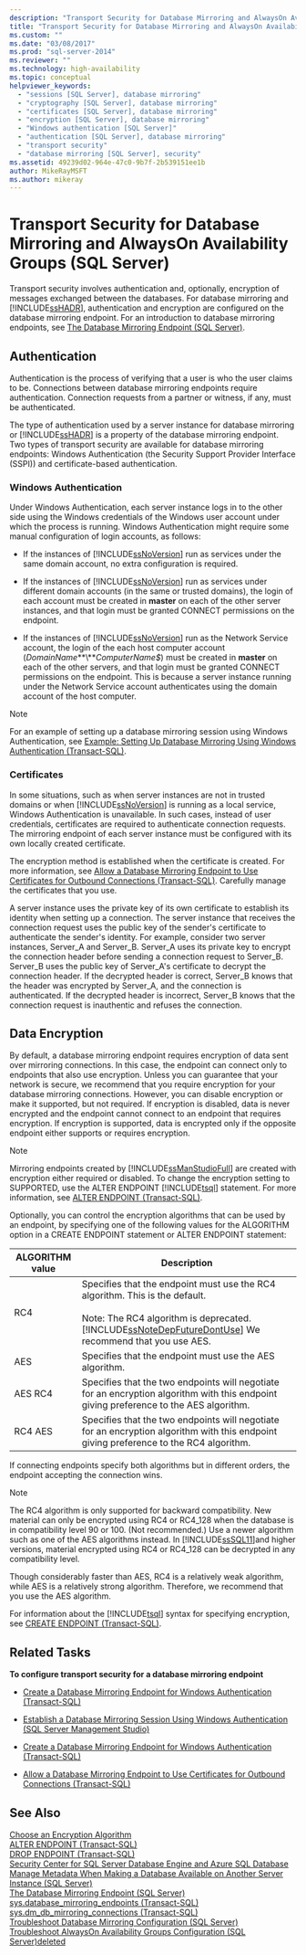 ```yaml
---
description: "Transport Security for Database Mirroring and AlwaysOn Availability Groups (SQL Server)"
title: "Transport Security for Database Mirroring and AlwaysOn Availability Groups (SQL Server) | Microsoft Docs"
ms.custom: ""
ms.date: "03/08/2017"
ms.prod: "sql-server-2014"
ms.reviewer: ""
ms.technology: high-availability
ms.topic: conceptual
helpviewer_keywords: 
  - "sessions [SQL Server], database mirroring"
  - "cryptography [SQL Server], database mirroring"
  - "certificates [SQL Server], database mirroring"
  - "encryption [SQL Server], database mirroring"
  - "Windows authentication [SQL Server]"
  - "authentication [SQL Server], database mirroring"
  - "transport security"
  - "database mirroring [SQL Server], security"
ms.assetid: 49239d02-964e-47c0-9b7f-2b539151ee1b
author: MikeRayMSFT
ms.author: mikeray
---
```

# Transport Security for Database Mirroring and AlwaysOn Availability Groups (SQL Server)
  Transport security involves authentication and, optionally, encryption of messages exchanged between the databases. For database mirroring and [!INCLUDE[ssHADR](../../includes/sshadr-md.md)], authentication and encryption are configured on the database mirroring endpoint. For an introduction to database mirroring endpoints, see [The Database Mirroring Endpoint &#40;SQL Server&#41;](the-database-mirroring-endpoint-sql-server.md).  
  

  
##  <a name="Authentication"></a> Authentication  
 Authentication is the process of verifying that a user is who the user claims to be. Connections between database mirroring endpoints require authentication. Connection requests from a partner or witness, if any, must be authenticated.  
  
 The type of authentication used by a server instance for database mirroring or [!INCLUDE[ssHADR](../../includes/sshadr-md.md)] is a property of the database mirroring endpoint. Two types of transport security are available for database mirroring endpoints: Windows Authentication (the Security Support Provider Interface (SSPI)) and certificate-based authentication.  
  
### Windows Authentication  
 Under Windows Authentication, each server instance logs in to the other side using the Windows credentials of the Windows user account under which the process is running. Windows Authentication might require some manual configuration of login accounts, as follows:  
  
-   If the instances of [!INCLUDE[ssNoVersion](../../includes/ssnoversion-md.md)] run as services under the same domain account, no extra configuration is required.  
  
-   If the instances of [!INCLUDE[ssNoVersion](../../includes/ssnoversion-md.md)] run as services under different domain accounts (in the same or trusted domains), the login of each account must be created in **master** on each of the other server instances, and that login must be granted CONNECT permissions on the endpoint.  
  
-   If the instances of [!INCLUDE[ssNoVersion](../../includes/ssnoversion-md.md)] run as the Network Service account, the login of the each host computer account (*DomainName***\\***ComputerName$*) must be created in **master** on each of the other servers, and that login must be granted CONNECT permissions on the endpoint. This is because a server instance running under the Network Service account authenticates using the domain account of the host computer.  
  
> [!NOTE]  
>  For an example of setting up a database mirroring session using Windows Authentication, see [Example: Setting Up Database Mirroring Using Windows Authentication &#40;Transact-SQL&#41;](example-setting-up-database-mirroring-using-windows-authentication-transact-sql.md).  
  
### Certificates  
 In some situations, such as when server instances are not in trusted domains or when [!INCLUDE[ssNoVersion](../../includes/ssnoversion-md.md)] is running as a local service, Windows Authentication is unavailable. In such cases, instead of user credentials, certificates are required to authenticate connection requests. The mirroring endpoint of each server instance must be configured with its own locally created certificate.  
  
 The encryption method is established when the certificate is created. For more information, see [Allow a Database Mirroring Endpoint to Use Certificates for Outbound Connections &#40;Transact-SQL&#41;](database-mirroring-use-certificates-for-outbound-connections.md). Carefully manage the certificates that you use.  
  
 A server instance uses the private key of its own certificate to establish its identity when setting up a connection. The server instance that receives the connection request uses the public key of the sender's certificate to authenticate the sender's identity. For example, consider two server instances, Server_A and Server_B. Server_A uses its private key to encrypt the connection header before sending a connection request to Server_B. Server_B uses the public key of Server_A's certificate to decrypt the connection header. If the decrypted header is correct, Server_B knows that the header was encrypted by Server_A, and the connection is authenticated. If the decrypted header is incorrect, Server_B knows that the connection request is inauthentic and refuses the connection.  
  
##  <a name="DataEncryption"></a> Data Encryption  
 By default, a database mirroring endpoint requires encryption of data sent over mirroring connections. In this case, the endpoint can connect only to endpoints that also use encryption. Unless you can guarantee that your network is secure, we recommend that you require encryption for your database mirroring connections. However, you can disable encryption or make it supported, but not required. If encryption is disabled, data is never encrypted and the endpoint cannot connect to an endpoint that requires encryption. If encryption is supported, data is encrypted only if the opposite endpoint either supports or requires encryption.  
  
> [!NOTE]  
>  Mirroring endpoints created by [!INCLUDE[ssManStudioFull](../../includes/ssmanstudiofull-md.md)] are created with encryption either required or disabled. To change the encryption setting to SUPPORTED, use the ALTER ENDPOINT [!INCLUDE[tsql](../../includes/tsql-md.md)] statement. For more information, see [ALTER ENDPOINT &#40;Transact-SQL&#41;](/sql/t-sql/statements/alter-endpoint-transact-sql).  
  
 Optionally, you can control the encryption algorithms that can be used by an endpoint, by specifying one of the following values for the ALGORITHM option in a CREATE ENDPOINT statement or ALTER ENDPOINT statement:  
  
|ALGORITHM value|Description|  
|---------------------|-----------------|  
|RC4|Specifies that the endpoint must use the RC4 algorithm. This is the default.<br /><br /> Note: The RC4 algorithm is deprecated. [!INCLUDE[ssNoteDepFutureDontUse](../../includes/ssnotedepfuturedontuse-md.md)] We recommend that you use AES.|  
|AES|Specifies that the endpoint must use the AES algorithm.|  
|AES RC4|Specifies that the two endpoints will negotiate for an encryption algorithm with this endpoint giving preference to the AES algorithm.|  
|RC4 AES|Specifies that the two endpoints will negotiate for an encryption algorithm with this endpoint giving preference to the RC4 algorithm.|  
  
 If connecting endpoints specify both algorithms but in different orders, the endpoint accepting the connection wins.  
  
> [!NOTE]  
>  The RC4 algorithm is only supported for backward compatibility. New material can only be encrypted using RC4 or RC4_128 when the database is in compatibility level 90 or 100. (Not recommended.) Use a newer algorithm such as one of the AES algorithms instead. In [!INCLUDE[ssSQL11](../../includes/sssql11-md.md)]and higher versions,  material encrypted using RC4 or RC4_128 can be decrypted in any compatibility level.  
>   
>  Though considerably faster than AES, RC4 is a relatively weak algorithm, while AES is a relatively strong algorithm. Therefore, we recommend that you use the AES algorithm.  
  
 For information about the [!INCLUDE[tsql](../../includes/tsql-md.md)] syntax for specifying encryption, see [CREATE ENDPOINT &#40;Transact-SQL&#41;](/sql/t-sql/statements/create-endpoint-transact-sql).  
  
##  <a name="RelatedTasks"></a> Related Tasks  
 **To configure transport security for a database mirroring endpoint**  
  
-   [Create a Database Mirroring Endpoint for Windows Authentication &#40;Transact-SQL&#41;](create-a-database-mirroring-endpoint-for-windows-authentication-transact-sql.md)  
  
-   [Establish a Database Mirroring Session Using Windows Authentication &#40;SQL Server Management Studio&#41;](establish-database-mirroring-session-windows-authentication.md)  
  
-   [Create a Database Mirroring Endpoint for Windows Authentication &#40;Transact-SQL&#41;](create-a-database-mirroring-endpoint-for-windows-authentication-transact-sql.md)  
  
-   [Allow a Database Mirroring Endpoint to Use Certificates for Outbound Connections &#40;Transact-SQL&#41;](database-mirroring-use-certificates-for-outbound-connections.md)  
  
## See Also  
 [Choose an Encryption Algorithm](../../relational-databases/security/encryption/choose-an-encryption-algorithm.md)   
 [ALTER ENDPOINT &#40;Transact-SQL&#41;](/sql/t-sql/statements/alter-endpoint-transact-sql)   
 [DROP ENDPOINT &#40;Transact-SQL&#41;](/sql/t-sql/statements/drop-endpoint-transact-sql)   
 [Security Center for SQL Server Database Engine and Azure SQL Database](../../relational-databases/security/security-center-for-sql-server-database-engine-and-azure-sql-database.md)   
 [Manage Metadata When Making a Database Available on Another Server Instance &#40;SQL Server&#41;](../../relational-databases/databases/manage-metadata-when-making-a-database-available-on-another-server.md)   
 [The Database Mirroring Endpoint &#40;SQL Server&#41;](the-database-mirroring-endpoint-sql-server.md)   
 [sys.database_mirroring_endpoints &#40;Transact-SQL&#41;](/sql/relational-databases/system-catalog-views/sys-database-mirroring-endpoints-transact-sql)   
 [sys.dm_db_mirroring_connections &#40;Transact-SQL&#41;](/sql/relational-databases/system-dynamic-management-views/database-mirroring-sys-dm-db-mirroring-connections)   
 [Troubleshoot Database Mirroring Configuration &#40;SQL Server&#41;](troubleshoot-database-mirroring-configuration-sql-server.md)   
 [Troubleshoot AlwaysOn Availability Groups Configuration &#40;SQL Server&#41;deleted](../availability-groups/windows/troubleshoot-always-on-availability-groups-configuration-sql-server.md)
  
  

